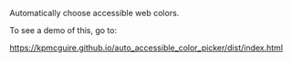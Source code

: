 Automatically choose accessible web colors.

To see a demo of this, go to: 

https://kpmcguire.github.io/auto_accessible_color_picker/dist/index.html
